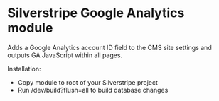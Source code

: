 Silverstripe Google Analytics module
===============

Adds a Google Analytics account ID field to the CMS site settings and outputs GA JavaScript within all pages.

Installation:

* Copy module to root of your Silverstripe project
* Run /dev/build?flush=all to build database changes